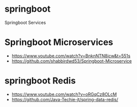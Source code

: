 # springboot

Springboot Services

# Springboot Microservices
  * https://www.youtube.com/watch?v=BnknNTN8icw&t=551s
  *  https://github.com/shabbirdwd53/Springboot-Microservice

# springboot Redis
  * https://www.youtube.com/watch?v=oRGqCz8OLcM
  * https://github.com/Java-Techie-jt/spring-data-redis/
